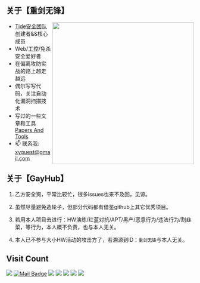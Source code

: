 ## 关于【重剑无锋】

<img align='right' src="https://github-readme-stats.vercel.app/api?username=tidesec&count_private=true&show_icons=true" width="380">

- [Tide安全团队](http://www.tidesec.com/) 创建者&&核心成员
- Web/工控/免杀 安全爱好者
- 在偏离攻防实战的路上越走越远
- 偶尔写写代码，关注自动化漏洞扫描技术
- 写过的一些文章和工具 [Papers And Tools](https://github.com/TideSec/Papers)
- 📫 联系我: xyguest@gmail.com

## 关于【GayHub】

1. 乙方安全狗，平常比较忙，很多issues也来不及回，见谅。
 
2. 虽然尽量避免造轮子，但部分代码都有借鉴github上其它优秀项目。
 
3. 若用本人项目去进行：HW演练/红蓝对抗/APT/黑产/恶意行为/违法行为/割韭菜，等行为，本人概不负责，也与本人无关。

4. 本人已不参与大小HW活动的攻击方了，若溯源到ID：`重剑无锋`与本人无关。

## Visit Count

[![](https://visitor-badge.laobi.icu/badge?page_id=tidesec)](https://visitor-badge.laobi.icu/badge?page_id=tidesec)
[![Mail Badge](https://img.shields.io/badge/-xyguest@gmail.com-c14438?style=flat&logo=Gmail&logoColor=white&link=mailto:xyguest@gmail.com)](mailto:xyguest@gmail.com)
[![](https://img.shields.io/github/stars/tidesec?color=fefb7b&logo=Counter-Strike)](https://github-readme-stats.vercel.app/api?username=tidesec&hide_title=false&hide_border=true&show_icons=true&include_all_commits=true&line_height=20&bg_color=0,EC6C6C,FFD479,FFFC79,73FA79&theme=graywhite&locale=cn)
[![](https://img.shields.io/github/followers/tidesec?color=27da6b&logo=Handshake)](https://github.com/tidesec?tab=followers)
[![](https://img.shields.io/badge/%E5%85%AC%E4%BC%97%E5%8F%B7-Tide%E5%AE%89%E5%85%A8%E5%9B%A2%E9%98%9F-71f9fe?logo=WeChat)](http://paper.tidesec.com)
[![](https://img.shields.io/badge/WebSite-Tide%E5%AE%89%E5%85%A8%E5%9B%A2%E9%98%9F-FFB90F?logo=icon)](https://www.tidesec.com)
[![](https://img.shields.io/badge/Wiki-Tide%E5%AE%89%E5%85%A8%E6%96%87%E5%BA%93-00B2EE?logo=Blogger)](http://wiki.tidesec.com)
